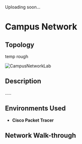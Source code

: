 Uploading soon...


<h1>Campus Network</h1>

<h2>Topology</h2>


temp rough

![CampusNetworkLab](https://user-images.githubusercontent.com/112909705/192067237-f5668a6a-a819-44db-a618-8ebedc6b0cab.png)


<h2>Description</h2>
.....
<br />


<h2>Environments Used </h2>

- <b>Cisco Packet Tracer</b>

<h2>Network Walk-through</h2>


